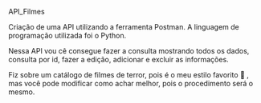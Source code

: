 API_Filmes

Criação de uma API utilizando a ferramenta Postman. A linguagem de programação utilizada foi o Python.

Nessa API vou cê consegue fazer a consulta mostrando todos os dados, consulta por id, fazer a edição, adicionar e excluir as informações.

Fiz sobre um catálogo de filmes de terror, pois é o meu estilo favorito 👻 , mas você pode modificar como achar melhor, pois o procedimento será o mesmo.
